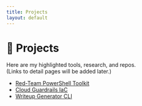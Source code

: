 ```yaml
---
title: Projects
layout: default
---
```


# 🧩 Projects

Here are my highlighted tools, research, and repos.  
(Links to detail pages will be added later.)

- [Red-Team PowerShell Toolkit](/projects/red-team-powershell-toolkit)
- [Cloud Guardrails IaC](/projects/cloud-guardrails-iac)
- [Writeup Generator CLI](/projects/writeup-generator-cli)
